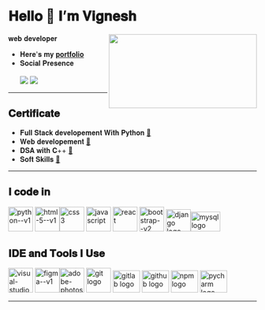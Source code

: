 # 𝐇𝐞𝐥𝐥𝐨 👋 𝐈’𝐦 𝐕𝐢𝐠𝐧𝐞𝐬𝐡
 𝐰𝐞𝐛 𝐝𝐞𝐯𝐞𝐥𝐨𝐩𝐞𝐫
 <img align="right" width="300" height='150' src="https://i.pinimg.com/originals/47/f0/34/47f0342cec72b800463bf003eac1257e.gif">
- 𝐇𝐞𝐫𝐞'𝐬 𝐦𝐲 [𝐩𝐨𝐫𝐭𝐟𝐨𝐥𝐢𝐨](mailto:vc-portfolio-228.netlify.app)   
- 𝐒𝐨𝐜𝐢𝐚𝐥 𝐏𝐫𝐞𝐬𝐞𝐧𝐜𝐞<br/>
  <br/>[<img src="https://img.shields.io/badge/LinkedIn-0077B5?style=for-the-badge&logo=LinkedIn&logoColor=white" />](https://www.linkedin.com/in/vignesh-p08)
  [<img src="https://img.shields.io/badge/Gmail-D14836?style=for-the-badge&logo=gmail&logoColor=white"   />](http://vigneshpalani249@gmail.com)
---
## 𝐂𝐞𝐫𝐭𝐢𝐟𝐢𝐜𝐚𝐭𝐞
- 𝐅𝐮𝐥𝐥 𝐒𝐭𝐚𝐜𝐤 𝐝𝐞𝐯𝐞𝐥𝐨𝐩𝐞𝐦𝐞𝐧𝐭 𝐖𝐢𝐭𝐡 𝐏𝐲𝐭𝐡𝐨𝐧 [🔗](https://drive.google.com/file/d/1OX7HC9Gb2jNmP0r0OOgzXFT9VgGCBQvZ/view?usp=drive_link)
- 𝐖𝐞𝐛 𝐝𝐞𝐯𝐞𝐥𝐨𝐩𝐞𝐦𝐞𝐧𝐭 [🔗](https://drive.google.com/file/d/1ZXQ_4PcMT5qTNTp_fP7h-1fDjeIcibvf/view?usp=drive_link)
- 𝐃𝐒𝐀 𝐰𝐢𝐭𝐡 𝐂++ [🔗](https://drive.google.com/file/d/1UraUGVmrRzSr8u7-zueE3wfDXLcNdzUb/view?usp=drive_link)
- 𝐒𝐨𝐟𝐭 𝐒𝐤𝐢𝐥𝐥𝐬 [🔗](https://drive.google.com/file/d/1USCmsfRK5ca2xcYZAge44fQPz_CAOGO0/view?usp=drive_link)
---
 ## 𝐈 𝐜𝐨𝐝𝐞 𝐢𝐧
 <img width="50" height="50" src="https://img.icons8.com/color/48/python--v1.png" alt="python--v1"/> <img width="50" height="50" src="https://img.icons8.com/color/48/html-5--v1.png" alt="html-5--v1"/><img width="50" height="50" src="https://img.icons8.com/fluency/48/css3.png" alt="css3"/> <img width="50" height="50" src="https://img.icons8.com/fluency/48/javascript.png" alt="javascript"/> <img width="50" height="50" src="https://img.icons8.com/plasticine/100/react.png" alt="react"/> <img width="50" height="50" src="https://img.icons8.com/color/48/bootstrap--v2.png" alt="bootstrap--v2"/>
 <img width="50" height="45" src="https://skillicons.dev/icons?i=django" alt="django logo"  /><img width="60" height="40" src="https://cdn.jsdelivr.net/gh/devicons/devicon/icons/mysql/mysql-original.svg"  alt="mysql logo"  />

 ## 𝐈𝐃𝐄 𝐚𝐧𝐝 𝐓𝐨𝐨𝐥𝐬 𝐈 𝐔𝐬𝐞
 <img width="50" height="50" src="https://img.icons8.com/color/48/visual-studio-code-2019.png" alt="visual-studio-code-2019"/> <img width="50" height="50" src="https://img.icons8.com/color/48/figma--v1.png" alt="figma--v1"/><img width="50" height="50" src="https://img.icons8.com/color/48/adobe-photoshop--v1.png" alt="adobe-photoshop--v1"/>  <img width="50" height="50" src="https://cdn.jsdelivr.net/gh/devicons/devicon/icons/git/git-original.svg" alt="git logo"  />
  <img width="55" height="45" src="https://cdn.jsdelivr.net/gh/devicons/devicon/icons/gitlab/gitlab-original.svg"  alt="gitlab logo"  />
  <img width="55" height="45" src="https://skillicons.dev/icons?i=github"  alt="github logo"  />
  <img width="55" height="45" src="https://cdn.jsdelivr.net/gh/devicons/devicon/icons/npm/npm-original-wordmark.svg"  alt="npm logo"  />
  <img width="55" height="45" src="https://cdn.jsdelivr.net/gh/devicons/devicon/icons/pycharm/pycharm-original.svg" alt="pycharm logo"  />
  


---



